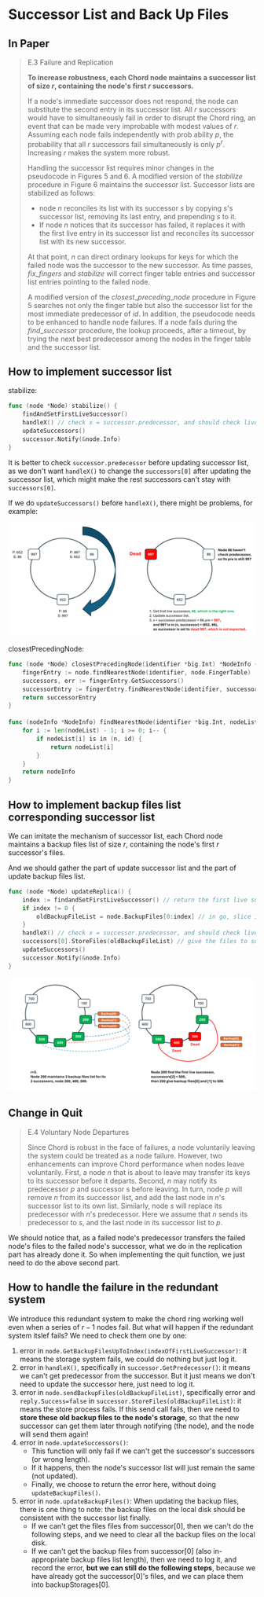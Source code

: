 # Successor List and Back Up Files

## In Paper

> E.3 Failure and Replication
>
> **To increase robustness, each Chord node maintains a successor list of size $r$, containing the node's first $r$ successors.**
>
> If a node's immediate successor does not respond, the node can substitute the second entry in its successor list. All $r$ successors would have to simultaneously fail in order to disrupt the Chord ring, an event that can be made very improbable with modest values of $r$. Assuming each node fails independently with prob ability $p$, the probability that all $r$ successors fail simultaneously is only $p^r$. Increasing $r$ makes the system more robust.
>
> Handling the successor list requires minor changes in the pseudocode in Figures 5 and 6. A modified version of the $stabilize$ procedure in Figure 6 maintains the successor list. Successor lists are stabilized as follows:
>
> - node $n$ reconciles its list with its successor $s$ by copying $s$'s successor list, removing its last entry, and prepending $s$ to it.
> - If node $n$ notices that its successor has failed, it replaces it with the first live entry in its successor list and reconciles its successor list with its new successor.
>
> At that point, $n$ can direct ordinary lookups for keys for which the failed node was the successor to the new successor. As time passes, $fix \_ fingers$ and $stabilize$ will correct finger table entries and successor list entries pointing to the failed node.
>
> A modified version of the $closest \_ preceding \_ node$ procedure in Figure 5 searches not only the finger table but also the successor list for the most immediate predecessor of $id$. In addition, the pseudocode needs to be enhanced to handle node failures. If a node fails during the $find \_ successor$ procedure, the lookup proceeds, after a timeout, by trying the next best predecessor among the nodes in the finger table and the successor list.

## How to implement successor list

stabilize:

```go
func (node *Node) stabilize() {
    findAndSetFirstLiveSuccessor()
    handleX() // check x = successor.predecessor, and should check live
    updateSuccessors()
    successor.Notify(&node.Info)
}
```

It is better to check `successor.predecessor` before updating successor list, as we don't want `handleX()` to change the `successors[0]` after updating the successor list, which might make the rest successors can't stay with `successors[0]`.

If we do `updateSuccessors()` before `handleX()`, there might be problems, for example:

![stabilize](pic/stabilize.png)

closestPrecedingNode:

```go
func (node *Node) closestPrecedingNode(identifier *big.Int) *NodeInfo {
    fingerEntry := node.findNearestNode(identifier, node.FingerTable)
    successors, err := fingerEntry.GetSuccessors()
    successorEntry := fingerEntry.findNearestNode(identifier, successors)
    return successorEntry
}

func (nodeInfo *NodeInfo) findNearestNode(identifier *big.Int, nodeList NodeInfoList) *NodeInfo {
    for i := len(nodeList) - 1; i >= 0; i-- {
        if nodeList[i] is in (n, id) {
            return nodeList[i]
        }
    }
    return nodeInfo
}
```

## How to implement backup files list corresponding successor list

We can imitate the mechanism of successor list, each Chord node maintains a backup files list of size $r$, containing the node's first $r$ successor's files.

And we should gather the part of update successor list and the part of update backup files list.

```go
func (node *Node) updateReplica() {
    index := findandSetFirstLiveSuccessor() // return the first live successor index
    if index != 0 {
        oldBackupFileList = node.BackupFiles[0:index] // in go, slice is [start, end)
    }
    handleX() // check x = successor.predecessor, and should check live
    successors[0].StoreFiles(oldBackupFileList) // give the files to successor[0]
    updateSuccessors()
    successor.Notify(&node.Info)
}
```

![backup_files](pic/backup_files.png)

## Change in Quit

> E.4 Voluntary Node Departures
>
> Since Chord is robust in the face of failures, a node voluntarily leaving the system could be treated as a node failure. However, two enhancements can improve Chord performance when nodes leave voluntarily. First, a node $n$ that is about to leave may transfer its keys to its successor before it departs. Second, $n$ may notify its predecessor $p$ and successor s before leaving. In turn, node $p$ will remove $n$ from its successor list, and add the last node in $n$'s successor list to its own list. Similarly, node $s$ will replace its predecessor with $n$'s predecessor. Here we assume that $n$ sends its predecessor to $s$, and the last node in its successor list to $p$.

We should notice that, as a failed node's predecessor transfers the failed node's files to the failed node's successor, what we do in the replication part has already done it. So when implementing the quit function, we just need to do the above second part.

## How to handle the failure in the redundant system

We introduce this redundant system to make the chord ring working well even when a series of $r-1$ nodes fail. But what will happen if the redundant system itslef fails? We need to check them one by one:

1. error in `node.GetBackupFilesUpToIndex(indexOfFirstLiveSuccessor)`: it means the storage system fails, we could do nothing but just log it.
2. error in `handleX()`, specifically in `successor.GetPredecessor()`: it means we can't get predecessor from the successor. But it just means we don't need to update the successor here, just need to log it.
3. error in `node.sendBackupFiles(oldBackupFileList)`, specifically error and `reply.Success=false` in `successor.StoreFiles(oldBackupFileList)`: it means the store process fails. If this send call fails, then we need to **store these old backup files to the node's storage**, so that the new successor can get them later through notifying (the node), and the node will send them again!
4. error in `node.updateSuccessors()`:
   - This function will only fail if we can't get the successor's successors (or wrong length).
   - If it happens, then the node's successor list will just remain the same (not updated).
   - Finally, we choose to return the error here, without doing `updateBackupFiles()`.
5. error in `node.updateBackupFiles()`: When updating the backup files, there is one thing to note: the backup files on the local disk should be consistent with the successor list finally.
   - If we can't get the files files from successor[0], then we can't do the following steps, and we need to clear all the backup files on the local disk.
   - If we can't get the backup files from successor[0] (also in-appropriate backup files list length), then we need to log it, and record the error, **but we can still do the following steps**, because we have already got the successor[0]'s files, and we can place them into backupStorages[0].
